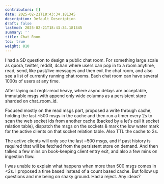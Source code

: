 ```yaml
---
contributors: []
date: 2025-02-21T18:43:34.181345
description: Default Description
draft: false
lastmod: 2025-02-21T18:43:34.181345
summary: ''
title: Chat Room
toc: true
weight: 810
---
```


I had a SD question to design a public chat room. For something large scale as quora, twitter, reddit, 4chan where users can pop in to a room anytime, read, send, like past/live messages and then exit the chat room, and also see a list of currently running chat rooms. Each chat room can have several 1000s of users at any time.

After laying out reqts-read heavy, where async delays are acceptable, immutable msgs with append only wide columns as a persistent store sharded on chat_room_id.

Focused mostly on the read msgs part, proposed a write through cache, holding the last ~500 msgs in the cache and then run a timer every 2s to scan the web socket ids from another cache (backed by a let's call it socket relation table), dispatch the msgs on the sockets & mark the low water mark for the active clients on that socket relation table. Also TTL the cache to 2s.

The active clients will only see the last ~500 msgs, and if past history is required that will be fetched from the persistent store on demand. And then talked a few mins on book-keeping client entry exit, and also a few mins on ingestion flow.

I was unable to explain what happens when more than 500 msgs comes in \<2s. I proposed a time based instead of a count based cache. But follow up questions and me being on shaky ground. Had a reject. Any ideas?
